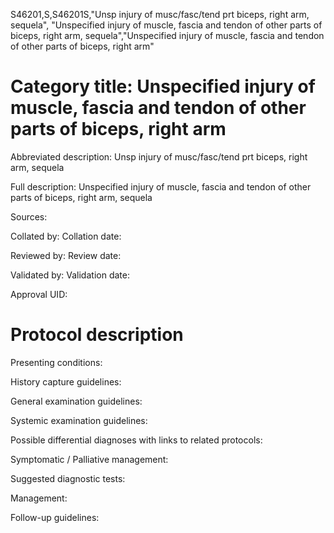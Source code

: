 S46201,S,S46201S,"Unsp injury of musc/fasc/tend prt biceps, right arm, sequela", "Unspecified injury of muscle, fascia and tendon of other parts of biceps, right arm, sequela","Unspecified injury of muscle, fascia and tendon of other parts of biceps, right arm"
# Category title: Unspecified injury of muscle, fascia and tendon of other parts of biceps, right arm

Abbreviated description: Unsp injury of musc/fasc/tend prt biceps, right arm, sequela

Full description: Unspecified injury of muscle, fascia and tendon of other parts of biceps, right arm, sequela

Sources:

Collated by:
Collation date:

Reviewed by:
Review date:

Validated by:
Validation date:

Approval UID:

# Protocol description

Presenting conditions:

History capture guidelines:

General examination guidelines:

Systemic examination guidelines:

Possible differential diagnoses with links to related protocols:

Symptomatic / Palliative management:

Suggested diagnostic tests:

Management:

Follow-up guidelines:
